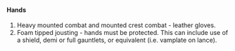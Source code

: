 #### Hands
1. Heavy mounted combat and mounted crest combat - leather gloves.
2. Foam tipped jousting - hands must be protected. This can include use of a shield, demi or full gauntlets, or equivalent (i.e. vamplate on lance).

